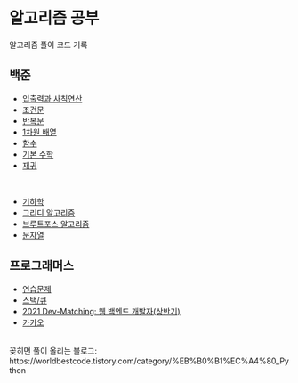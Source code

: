 # 알고리즘 공부

알고리즘 풀이 코드 기록

## 백준
- [입출력과 사칙연산](https://github.com/yudaGim/BOJ/tree/main/IO)
- [조건문](https://github.com/yudaGim/BOJ/tree/main/conditional)
- [반복문](https://github.com/yudaGim/BOJ/tree/main/iteration)
- [1차원 배열](https://github.com/yudaGim/BOJ/tree/main/one_dimention_array)
- [함수](https://github.com/yudaGim/BOJ/tree/main/function)
- [기본 수학](https://github.com/yudaGim/BOJ/tree/main/basic_math)
- [재귀](https://github.com/yudaGim/BOJ/tree/main/recursion_function)
<br>

- [기하학](https://github.com/yudaGim/Algorithms/tree/main/BOJ/geometry)
- [그리디 알고리즘](https://github.com/yudaGim/Algorithms/tree/main/BOJ/greedy)
- [브루트포스 알고리즘](https://github.com/yudaGim/Algorithms/tree/main/BOJ/bruteforce)
- [문자열](https://github.com/yudaGim/BOJ/tree/main/string)

## 프로그래머스
- [연습문제](https://github.com/yudaGim/Algorithms/tree/main/programmers/practise)
- [스택/큐](https://github.com/yudaGim/Algorithms/tree/main/programmers/stack_queue)
- [2021 Dev-Matching: 웹 백엔드 개발자(상반기)](https://github.com/yudaGim/Algorithms/tree/main/programmers/2021DevMatching)
- [카카오](https://github.com/yudaGim/Algorithms/tree/main/programmers/kakao)
<br>
꽂히면 풀이 올리는 블로그: https://worldbestcode.tistory.com/category/%EB%B0%B1%EC%A4%80_Python
